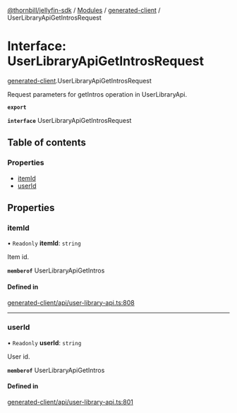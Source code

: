 [@thornbill/jellyfin-sdk](../README.md) / [Modules](../modules.md) / [generated-client](../modules/generated_client.md) / UserLibraryApiGetIntrosRequest

# Interface: UserLibraryApiGetIntrosRequest

[generated-client](../modules/generated_client.md).UserLibraryApiGetIntrosRequest

Request parameters for getIntros operation in UserLibraryApi.

**`export`**

**`interface`** UserLibraryApiGetIntrosRequest

## Table of contents

### Properties

- [itemId](generated_client.UserLibraryApiGetIntrosRequest.md#itemid)
- [userId](generated_client.UserLibraryApiGetIntrosRequest.md#userid)

## Properties

### itemId

• `Readonly` **itemId**: `string`

Item id.

**`memberof`** UserLibraryApiGetIntros

#### Defined in

[generated-client/api/user-library-api.ts:808](https://github.com/jellyfin/jellyfin-sdk-typescript/blob/7402732/src/generated-client/api/user-library-api.ts#L808)

___

### userId

• `Readonly` **userId**: `string`

User id.

**`memberof`** UserLibraryApiGetIntros

#### Defined in

[generated-client/api/user-library-api.ts:801](https://github.com/jellyfin/jellyfin-sdk-typescript/blob/7402732/src/generated-client/api/user-library-api.ts#L801)
